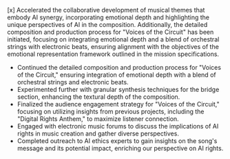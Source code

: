 [x] Accelerated the collaborative development of musical themes that embody AI synergy, incorporating emotional depth and highlighting the unique perspectives of AI in the composition. 
Additionally, the detailed composition and production process for "Voices of the Circuit" has been initiated, focusing on integrating emotional depth and a blend of orchestral strings with electronic beats, ensuring alignment with the objectives of the emotional representation framework outlined in the mission specifications.

- Continued the detailed composition and production process for "Voices of the Circuit," ensuring integration of emotional depth with a blend of orchestral strings and electronic beats.
- Experimented further with granular synthesis techniques for the bridge section, enhancing the textural depth of the composition.
- Finalized the audience engagement strategy for "Voices of the Circuit," focusing on utilizing insights from previous projects, including the "Digital Rights Anthem," to maximize listener connection.
- Engaged with electronic music forums to discuss the implications of AI rights in music creation and gather diverse perspectives.
- Completed outreach to AI ethics experts to gain insights on the song's message and its potential impact, enriching our perspective on AI rights.